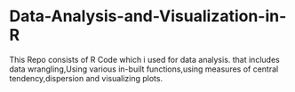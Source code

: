 # Data-Analysis-and-Visualization-in-R

This Repo consists of R Code which i used for data analysis.
that includes data wrangling,Using various in-built functions,using measures of central tendency,dispersion and visualizing plots.

